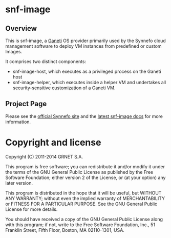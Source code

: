snf-image
=========

Overview
--------

This is snf-image, a [Ganeti](http://code.google.com/p/ganeti) OS provider
primarily used by the Synnefo cloud management software to deploy VM instances
from predefined or custom Images.

It comprises two distinct components:
* snf-image-host, which executes as a privileged process on the Ganeti host
* snf-image-helper, which executes inside a helper VM and undertakes all
  security-sensitive customization of a Ganeti VM.

Project Page
------------

Please see the [official Synnefo site](http://www.synnefo.org) and the
[latest snf-image docs](http://www.synnefo.org/docs/snf-image/latest/index.html)
for more information.


Copyright and license
=====================

Copyright (C) 2011-2014 GRNET S.A.

This program is free software; you can redistribute it and/or modify
it under the terms of the GNU General Public License as published by
the Free Software Foundation; either version 2 of the License, or
(at your option) any later version.

This program is distributed in the hope that it will be useful, but
WITHOUT ANY WARRANTY; without even the implied warranty of
MERCHANTABILITY or FITNESS FOR A PARTICULAR PURPOSE.  See the GNU
General Public License for more details.

You should have received a copy of the GNU General Public License
along with this program; if not, write to the Free Software
Foundation, Inc., 51 Franklin Street, Fifth Floor, Boston, MA
02110-1301, USA.
